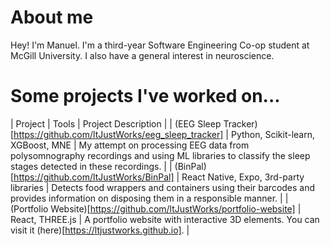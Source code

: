 # About me

Hey! I'm Manuel. I'm a third-year Software Engineering Co-op student at McGill University. I also have a general interest in neuroscience. 

# Some projects I've worked on...

| Project | Tools | Project Description |
| (EEG Sleep Tracker)[https://github.com/ltJustWorks/eeg_sleep_tracker] | Python, Scikit-learn, XGBoost, MNE | My attempt on processing EEG data from polysomnography recordings and using ML libraries to classify the sleep stages detected in these recordings. |
| (BinPal)[https://github.com/ltJustWorks/BinPal] | React Native, Expo, 3rd-party libraries | Detects food wrappers and containers using their barcodes and provides information on disposing them in a responsible manner. |
| (Portfolio Website)[https://github.com/ltJustWorks/portfolio-website] | React, THREE.js | A portfolio website with interactive 3D elements. You can visit it (here)[https://ltjustworks.github.io]. | 
